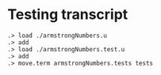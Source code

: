 # Testing transcript

```ucm
.> load ./armstrongNumbers.u
.> add
.> load ./armstrongNumbers.test.u
.> add
.> move.term armstrongNumbers.tests tests
```
